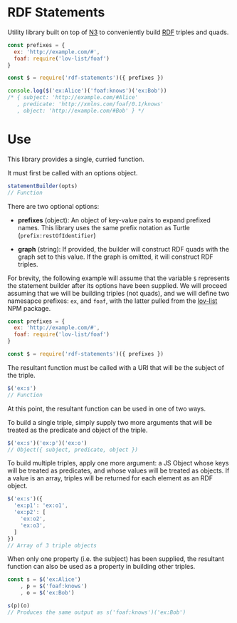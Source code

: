 # RDF Statements
Utility library built on top of [N3](http://npmjs.com/package/n3) to
conveniently build [RDF](http://w3.org/RDF) triples and quads.

```js
const prefixes = {
  ex: 'http://example.com/#',
  foaf: require('lov-list/foaf')
}

const $ = require('rdf-statements')({ prefixes })

console.log($('ex:Alice')('foaf:knows')('ex:Bob'))
/* { subject: 'http://example.com/#Alice'
   , predicate: 'http://xmlns.com/foaf/0.1/knows'
   , object: 'http://example.com/#Bob' } */
```


# Use
This library provides a single, curried function.

It must first be called with an options object.

```js
statementBuilder(opts)
// Function
```

There are two optional options:

  * **prefixes** (object): An object of key-value pairs to expand prefixed
    names. This library uses the same prefix notation as Turtle
    (`prefix:restOfIdentifier`)

  * **graph** (string): If provided, the builder will construct RDF quads with
    the graph set to this value. If the graph is omitted, it will construct
    RDF triples.

For brevity, the following example will assume that the variable `$` represents
the statement builder after its options have been supplied. We will proceed
assuming that we will be building triples (not quads), and we will define two
namesapce prefixes: `ex`, and `foaf`, with the latter pulled from the
[lov-list](http://npmjs.com/package/lov-list) NPM package.

```js
const prefixes = {
  ex: 'http://example.com/#',
  foaf: require('lov-list/foaf')
}

const $ = require('rdf-statements')({ prefixes })
```

The resultant function must be called with a URI that will be the subject
of the triple.

```js
$('ex:s')
// Function
```

At this point, the resultant function can be used in one of two ways.

To build a single triple, simply supply two more arguments that will be
treated as the predicate and object of the triple.

```js
$('ex:s')('ex:p')('ex:o')
// Object({ subject, predicate, object })
```

To build multiple triples, apply one more argument: a JS Object whose keys will
be treated as predicates, and whose values will be treated as objects. If a
value is an array, triples will be returned for each element as an RDF object.

```js
$('ex:s')({
  'ex:p1': 'ex:o1',
  'ex:p2': [
    'ex:o2',
    'ex:o3',
  ]
})
// Array of 3 triple objects
```

When only one property (i.e. the subject) has been supplied, the resultant
function can also be used as a property in building other triples.

```js
const s = $('ex:Alice')
    , p = $('foaf:knows')
    , o = $('ex:Bob')

s(p)(o)
// Produces the same output as s('foaf:knows')('ex:Bob')
```
